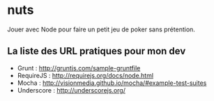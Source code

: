 nuts
====

Jouer avec Node pour faire un petit jeu de poker sans prétention.

La liste des URL pratiques pour mon dev
---------------------------------------
* Grunt : http://gruntjs.com/sample-gruntfile
* RequireJS : http://requirejs.org/docs/node.html
* Mocha : http://visionmedia.github.io/mocha/#example-test-suites
* Underscore : http://underscorejs.org/
